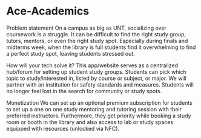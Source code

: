 # Ace-Academics
Problem statement
On a campus as big as UNT, socializing over coursework is a struggle. It can be difficult to find the right study group, tutors, mentors, or even the right study spot. Especially during finals and midterms week, when the library is full students find it overwhelming to find a perfect study spot, leaving students stressed out. 

How will your tech solve it?
This app/website serves as a centralized hub/forum for setting up student study groups. Students can pick which topic to study/interested in, listed by course or subject, or major. We will partner with an institution for safety standards and measures. Students will no longer feel lost in the search for community or study spots.

Monetization
We can set up an optional premium subscription for students to set up a one on one study mentoring and tutoring session with their preferred instructors. Furthermore, they get priority while booking a study room or booth in the library and also access to lab or study spaces equipped with resources (unlocked via NFC).

